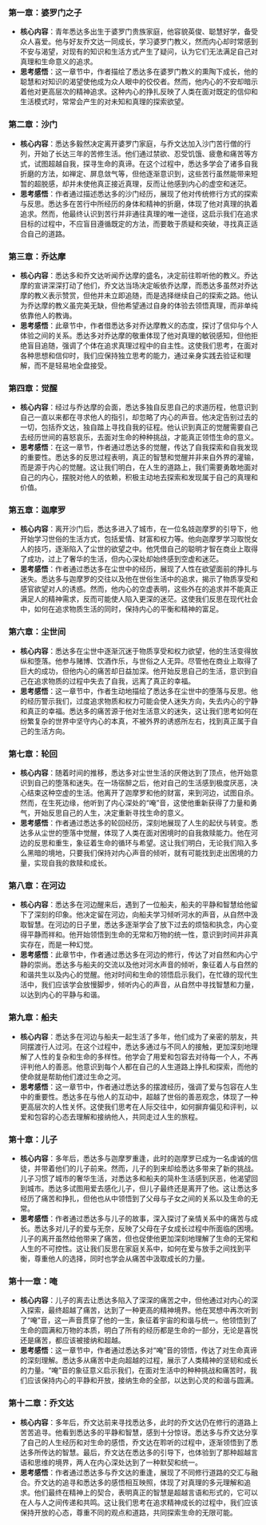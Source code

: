 ### 第一章：婆罗门之子
- **核心内容**：青年悉达多出生于婆罗门贵族家庭，他容貌英俊、聪慧好学，备受众人喜爱。他与好友乔文达一同成长，学习婆罗门教义，然而内心却时常感到不安与渴望，对现有的知识和生活方式产生了疑问，认为它们无法满足自己对真理和生命意义的追求。
- **思考感悟**：这一章节中，作者描绘了悉达多在婆罗门教义的熏陶下成长，他的聪慧和对知识的渴望使他成为众人眼中的佼佼者。然而，他内心的不安却暗示着他对更高层次的精神追求。这种内心的挣扎反映了人类在面对既定的信仰和生活模式时，常常会产生的对未知和真理的探索欲望。
### 第二章：沙门
- **核心内容**：悉达多毅然决定离开婆罗门家庭，与乔文达加入沙门苦行僧的行列，开始了长达三年的苦修生活。他们通过禁欲、忍受饥饿、疲惫和痛苦等方式，试图超越自我，探寻生命的真谛。在这个过程中，悉达多学会了诸多自我折磨的方法，如禅定、屏息敛气等，但他逐渐意识到，这些苦行虽然能带来短暂的超脱感，却并未使他真正接近真理，反而让他感到内心的虚空和迷茫。
- **思考感悟**：作者通过描述悉达多的沙门经历，展现了他对传统修行方式的探索与反思。悉达多在苦行中所经历的身体和精神的折磨，体现了他对真理的执着追求。然而，他最终认识到苦行并非通往真理的唯一途径，这启示我们在追求目标的过程中，不应盲目遵循既定的方法，而要敢于质疑和突破，寻找真正适合自己的道路。
### 第三章：乔达摩
- **核心内容**：悉达多和乔文达听闻乔达摩的盛名，决定前往聆听他的教义。乔达摩的宣讲深深打动了他们，乔文达当场决定皈依乔达摩，而悉达多虽然对乔达摩的教义表示赞赏，但他并未立即追随，而是选择继续自己的探索之路。他认为乔达摩的教义虽完美无缺，但他希望通过自身的体验去领悟真理，而非单纯依靠他人的教诲。
- **思考感悟**：此章节中，作者借悉达多对乔达摩教义的态度，探讨了信仰与个人体验之间的关系。悉达多对乔达摩的敬重体现了他对真理的敏锐感知，但他拒绝盲目追随，强调了个体在追求真理过程中的自主性。这使我们思考，在面对各种思想和信仰时，我们应保持独立思考的能力，通过亲身实践去验证和理解，而不是轻易地全盘接受。
### 第四章：觉醒
- **核心内容**：经过与乔达摩的会面，悉达多独自反思自己的求道历程，他意识到自己一直以来都在寻求他人的指引，却忽略了内心的声音。他决定告别过去的一切，包括乔文达，独自踏上寻找自我的征程。他认识到真正的觉醒需要自己去经历世间的喜怒哀乐，去面对生命的种种挑战，才能真正领悟生命的意义。
- **思考感悟**：在这一章节，作者通过悉达多的觉醒，传达了自我探索和自我发现的重要性。悉达多的反思过程表明，真正的智慧和觉醒并非来自外界的灌输，而是源于内心的觉醒。这让我们明白，在人生的道路上，我们需要勇敢地面对自己的内心，摆脱对他人的依赖，积极主动地去探索和发现属于自己的真理和价值。
### 第五章：迦摩罗
- **核心内容**：离开沙门后，悉达多进入了城市，在一位名妓迦摩罗的引导下，他开始学习世俗的生活方式，包括爱情、财富和权力等。他向迦摩罗学习取悦女人的技巧，逐渐陷入了尘世的欲望之中。他凭借自己的聪明才智在商业上取得了成功，过上了奢华的生活，但内心深处却始终感到空虚和迷茫。
- **思考感悟**：作者通过悉达多在尘世中的经历，展现了人性在欲望面前的挣扎与迷失。悉达多与迦摩罗的交往以及他在世俗生活中的追求，揭示了物质享受和感官欲望对人的诱惑。然而，他内心的空虚表明，这些外在的追求并不能真正满足人的精神需求，反而可能使人陷入更深的迷茫。这使我们反思在现代社会中，如何在追求物质生活的同时，保持内心的平衡和精神的富足。
### 第六章：尘世间
- **核心内容**：悉达多在尘世中逐渐沉迷于物质享受和权力欲望，他的生活变得放纵和堕落。他参与赌博、饮酒作乐，与世俗之人无异。尽管他在商业上取得了巨大的成功，但他内心的痛苦却日益加深。他开始反思自己的生活，意识到自己在追求物质的过程中失去了自我，远离了真正的幸福。
- **思考感悟**：这一章节中，作者生动地描绘了悉达多在尘世中的堕落与反思。他的经历警示我们，过度追求物质和权力可能会使人迷失方向，失去内心的宁静和真正的幸福。悉达多的痛苦源于他对生活意义的迷失，这让我们思考如何在纷繁复杂的世界中坚守内心的本真，不被外界的诱惑所左右，找到真正属于自己的生活方向。
### 第七章：轮回
- **核心内容**：随着时间的推移，悉达多对尘世生活的厌倦达到了顶点，他开始意识到自己的堕落和迷失。在一场宿醉之后，他对自己的生活感到极度厌恶，决心结束这种空虚的生活。他离开了迦摩罗和他的财富，来到河边，试图自杀。然而，在生死边缘，他听到了内心深处的“唵”音，这使他重新获得了力量和勇气，开始反思自己的人生，决定重新寻找生命的意义。
- **思考感悟**：作者通过悉达多的轮回经历，深刻地展现了人生的起伏与转变。悉达多从尘世的堕落中觉醒，体现了人类在面对困境时的自我救赎能力。他在河边的反思和重生，象征着生命的循环与希望。这让我们明白，无论我们陷入多么黑暗的境地，只要我们保持对内心声音的倾听，就有可能找到走出困境的力量，实现自我的救赎和成长。
### 第八章：在河边
- **核心内容**：悉达多在河边醒来后，遇到了一位船夫，船夫的平静和智慧给他留下了深刻的印象。他决定留在河边，向船夫学习倾听河水的声音，从自然中汲取智慧。在河边的日子里，悉达多逐渐学会了放下过去的烦恼和执念，内心变得平静而祥和。他开始领悟到生命的无常和万物的统一性，意识到时间并非真实存在，而是一种幻觉。
- **思考感悟**：此章节中，作者通过悉达多在河边的修行，传达了对自然和内心宁静的崇尚。悉达多与船夫的交流以及他对河水声音的倾听，象征着人与自然的和谐共生以及内心的觉醒。他对时间和生命的领悟启示我们，在忙碌的现代生活中，我们应该学会放慢脚步，倾听内心的声音，从自然中寻找智慧和力量，以达到内心的平静与和谐。
### 第九章：船夫
- **核心内容**：悉达多在河边与船夫一起生活了多年，他们成为了亲密的朋友，共同摆渡行人过河。在这个过程中，悉达多通过与不同人的接触，更加深刻地理解了人性的复杂和生命的多样性。他学会了用爱和包容去对待每一个人，不再评判他人的善恶。他意识到每个人都在自己的人生道路上挣扎和探索，而他的使命就是帮助他们渡过生命之河。
- **思考感悟**：这一章节中，作者通过悉达多的摆渡经历，强调了爱与包容在人生中的重要性。悉达多在与他人的互动中，超越了世俗的善恶观念，体现了一种更高层次的人性关怀。这使我们思考在人际交往中，如何摒弃偏见和评判，以爱和包容的心态去理解和接纳他人，共同走过人生的旅程。
### 第十章：儿子
- **核心内容**：多年后，悉达多与迦摩罗重逢，此时的迦摩罗已成为一名虔诚的信徒，并带着他们的儿子前来。然而，儿子的到来却给悉达多带来了新的挑战。儿子习惯了城市的奢华生活，对悉达多和船夫的简朴生活感到厌恶，他渴望回到城市。悉达多试图用爱去感化儿子，但儿子最终还是离开了他。这让悉达多经历了痛苦和挣扎，但他也从中领悟到了父母与子女之间的关系以及生命的无常。
- **思考感悟**：作者通过悉达多与儿子的故事，深入探讨了亲情关系中的痛苦与成长。悉达多对儿子的爱与无奈，反映了父母在子女成长过程中所面临的困境。儿子的离开虽然给他带来了痛苦，但也促使他更加深刻地理解了生命的无常和人生的不可控性。这让我们反思在家庭关系中，如何在爱与放手之间找到平衡，尊重他人的选择，同时也学会从痛苦中汲取成长的力量。
### 第十一章：唵
- **核心内容**：儿子的离去让悉达多陷入了深深的痛苦之中，但他通过对内心的深入探索，最终超越了痛苦，达到了一种更高的精神境界。他在冥想中再次听到了“唵”音，这一声音贯穿了他的一生，象征着宇宙的和谐与统一。他领悟到了生命的圆满和万物的本质，明白了所有的经历都是生命的一部分，无论是喜悦还是痛苦，都应该被接纳和超越。
- **思考感悟**：这一章节中，作者通过悉达多对“唵”音的领悟，传达了对生命真谛的深刻理解。悉达多从痛苦中走向超越的过程，展示了人类精神的坚韧和成长的力量。“唵”音的象征意义启示我们，在面对生活中的种种挑战和痛苦时，我们应该保持内心的平静和开放，接纳生命的全部，以达到心灵的和谐与圆满。
### 第十二章：乔文达
- **核心内容**：多年后，乔文达前来寻找悉达多，此时的乔文达仍在修行的道路上苦苦追寻。他看到悉达多的平静和智慧，感到十分惊讶。悉达多与乔文达分享了自己的人生经历和对生命的感悟，乔文达在聆听的过程中，逐渐领悟到了悉达多所传达的智慧。最后，乔文达在悉达多的引导下，也体验到了那种超越言语和思维的境界，两人在内心深处达到了一种默契和统一。
- **思考感悟**：作者通过悉达多与乔文达的重逢，展现了不同修行道路的交汇与融合。乔文达的追寻和悉达多的感悟相互映照，体现了对真理的多元理解和追求。他们最终在精神上的契合，表明真正的智慧是超越言语和形式的，它可以在人与人之间传递和共鸣。这让我们思考在追求精神成长的过程中，我们应该保持开放的心态，尊重不同的观点和道路，共同探索生命的无限可能。